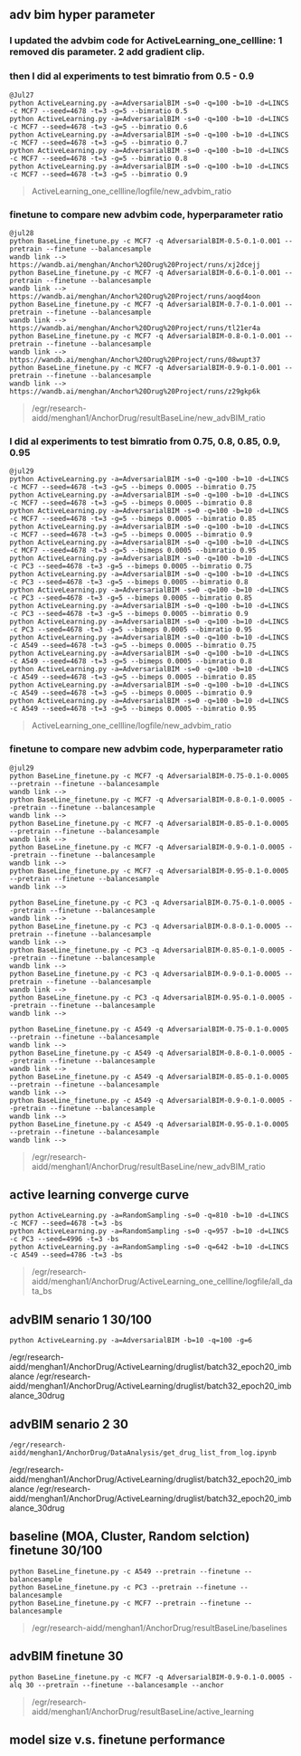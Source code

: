 ## adv bim hyper parameter

### I updated the advbim code for ActiveLearning_one_cellline: 1 removed dis parameter. 2 add gradient clip. 
### then I did al experiments to test bimratio from 0.5 - 0.9
```
@Jul27 
python ActiveLearning.py -a=AdversarialBIM -s=0 -q=100 -b=10 -d=LINCS -c MCF7 --seed=4678 -t=3 -g=5 --bimratio 0.5
python ActiveLearning.py -a=AdversarialBIM -s=0 -q=100 -b=10 -d=LINCS -c MCF7 --seed=4678 -t=3 -g=5 --bimratio 0.6
python ActiveLearning.py -a=AdversarialBIM -s=0 -q=100 -b=10 -d=LINCS -c MCF7 --seed=4678 -t=3 -g=5 --bimratio 0.7
python ActiveLearning.py -a=AdversarialBIM -s=0 -q=100 -b=10 -d=LINCS -c MCF7 --seed=4678 -t=3 -g=5 --bimratio 0.8
python ActiveLearning.py -a=AdversarialBIM -s=0 -q=100 -b=10 -d=LINCS -c MCF7 --seed=4678 -t=3 -g=5 --bimratio 0.9
```
> ActiveLearning_one_cellline/logfile/new_advbim_ratio

### finetune to compare new advbim code, hyperparameter ratio
```
@jul28
python BaseLine_finetune.py -c MCF7 -q AdversarialBIM-0.5-0.1-0.001 --pretrain --finetune --balancesample
wandb link --> https://wandb.ai/menghan/Anchor%20Drug%20Project/runs/xj2dcejj
python BaseLine_finetune.py -c MCF7 -q AdversarialBIM-0.6-0.1-0.001 --pretrain --finetune --balancesample
wandb link --> https://wandb.ai/menghan/Anchor%20Drug%20Project/runs/aoqd4oon
python BaseLine_finetune.py -c MCF7 -q AdversarialBIM-0.7-0.1-0.001 --pretrain --finetune --balancesample
wandb link --> https://wandb.ai/menghan/Anchor%20Drug%20Project/runs/tl21er4a
python BaseLine_finetune.py -c MCF7 -q AdversarialBIM-0.8-0.1-0.001 --pretrain --finetune --balancesample
wandb link --> https://wandb.ai/menghan/Anchor%20Drug%20Project/runs/08wupt37
python BaseLine_finetune.py -c MCF7 -q AdversarialBIM-0.9-0.1-0.001 --pretrain --finetune --balancesample
wandb link --> https://wandb.ai/menghan/Anchor%20Drug%20Project/runs/z29gkp6k
```
> /egr/research-aidd/menghan1/AnchorDrug/resultBaseLine/new_advBIM_ratio

### I did al experiments to test bimratio from 0.75, 0.8, 0.85, 0.9, 0.95
```
@jul29
python ActiveLearning.py -a=AdversarialBIM -s=0 -q=100 -b=10 -d=LINCS -c MCF7 --seed=4678 -t=3 -g=5 --bimeps 0.0005 --bimratio 0.75
python ActiveLearning.py -a=AdversarialBIM -s=0 -q=100 -b=10 -d=LINCS -c MCF7 --seed=4678 -t=3 -g=5 --bimeps 0.0005 --bimratio 0.8
python ActiveLearning.py -a=AdversarialBIM -s=0 -q=100 -b=10 -d=LINCS -c MCF7 --seed=4678 -t=3 -g=5 --bimeps 0.0005 --bimratio 0.85
python ActiveLearning.py -a=AdversarialBIM -s=0 -q=100 -b=10 -d=LINCS -c MCF7 --seed=4678 -t=3 -g=5 --bimeps 0.0005 --bimratio 0.9
python ActiveLearning.py -a=AdversarialBIM -s=0 -q=100 -b=10 -d=LINCS -c MCF7 --seed=4678 -t=3 -g=5 --bimeps 0.0005 --bimratio 0.95
python ActiveLearning.py -a=AdversarialBIM -s=0 -q=100 -b=10 -d=LINCS -c PC3 --seed=4678 -t=3 -g=5 --bimeps 0.0005 --bimratio 0.75
python ActiveLearning.py -a=AdversarialBIM -s=0 -q=100 -b=10 -d=LINCS -c PC3 --seed=4678 -t=3 -g=5 --bimeps 0.0005 --bimratio 0.8
python ActiveLearning.py -a=AdversarialBIM -s=0 -q=100 -b=10 -d=LINCS -c PC3 --seed=4678 -t=3 -g=5 --bimeps 0.0005 --bimratio 0.85
python ActiveLearning.py -a=AdversarialBIM -s=0 -q=100 -b=10 -d=LINCS -c PC3 --seed=4678 -t=3 -g=5 --bimeps 0.0005 --bimratio 0.9
python ActiveLearning.py -a=AdversarialBIM -s=0 -q=100 -b=10 -d=LINCS -c PC3 --seed=4678 -t=3 -g=5 --bimeps 0.0005 --bimratio 0.95
python ActiveLearning.py -a=AdversarialBIM -s=0 -q=100 -b=10 -d=LINCS -c A549 --seed=4678 -t=3 -g=5 --bimeps 0.0005 --bimratio 0.75
python ActiveLearning.py -a=AdversarialBIM -s=0 -q=100 -b=10 -d=LINCS -c A549 --seed=4678 -t=3 -g=5 --bimeps 0.0005 --bimratio 0.8
python ActiveLearning.py -a=AdversarialBIM -s=0 -q=100 -b=10 -d=LINCS -c A549 --seed=4678 -t=3 -g=5 --bimeps 0.0005 --bimratio 0.85
python ActiveLearning.py -a=AdversarialBIM -s=0 -q=100 -b=10 -d=LINCS -c A549 --seed=4678 -t=3 -g=5 --bimeps 0.0005 --bimratio 0.9
python ActiveLearning.py -a=AdversarialBIM -s=0 -q=100 -b=10 -d=LINCS -c A549 --seed=4678 -t=3 -g=5 --bimeps 0.0005 --bimratio 0.95
```
> ActiveLearning_one_cellline/logfile/new_advbim_ratio

### finetune to compare new advbim code, hyperparameter ratio
```
@jul29
python BaseLine_finetune.py -c MCF7 -q AdversarialBIM-0.75-0.1-0.0005 --pretrain --finetune --balancesample
wandb link --> 
python BaseLine_finetune.py -c MCF7 -q AdversarialBIM-0.8-0.1-0.0005 --pretrain --finetune --balancesample
wandb link --> 
python BaseLine_finetune.py -c MCF7 -q AdversarialBIM-0.85-0.1-0.0005 --pretrain --finetune --balancesample
wandb link --> 
python BaseLine_finetune.py -c MCF7 -q AdversarialBIM-0.9-0.1-0.0005 --pretrain --finetune --balancesample
wandb link --> 
python BaseLine_finetune.py -c MCF7 -q AdversarialBIM-0.95-0.1-0.0005 --pretrain --finetune --balancesample
wandb link --> 

python BaseLine_finetune.py -c PC3 -q AdversarialBIM-0.75-0.1-0.0005 --pretrain --finetune --balancesample
wandb link --> 
python BaseLine_finetune.py -c PC3 -q AdversarialBIM-0.8-0.1-0.0005 --pretrain --finetune --balancesample
wandb link --> 
python BaseLine_finetune.py -c PC3 -q AdversarialBIM-0.85-0.1-0.0005 --pretrain --finetune --balancesample
wandb link --> 
python BaseLine_finetune.py -c PC3 -q AdversarialBIM-0.9-0.1-0.0005 --pretrain --finetune --balancesample
wandb link --> 
python BaseLine_finetune.py -c PC3 -q AdversarialBIM-0.95-0.1-0.0005 --pretrain --finetune --balancesample
wandb link --> 

python BaseLine_finetune.py -c A549 -q AdversarialBIM-0.75-0.1-0.0005 --pretrain --finetune --balancesample
wandb link --> 
python BaseLine_finetune.py -c A549 -q AdversarialBIM-0.8-0.1-0.0005 --pretrain --finetune --balancesample
wandb link --> 
python BaseLine_finetune.py -c A549 -q AdversarialBIM-0.85-0.1-0.0005 --pretrain --finetune --balancesample
wandb link --> 
python BaseLine_finetune.py -c A549 -q AdversarialBIM-0.9-0.1-0.0005 --pretrain --finetune --balancesample
wandb link --> 
python BaseLine_finetune.py -c A549 -q AdversarialBIM-0.95-0.1-0.0005 --pretrain --finetune --balancesample
wandb link --> 
```
> /egr/research-aidd/menghan1/AnchorDrug/resultBaseLine/new_advBIM_ratio


## active learning converge curve
```
python ActiveLearning.py -a=RandomSampling -s=0 -q=810 -b=10 -d=LINCS -c MCF7 --seed=4678 -t=3 -bs
python ActiveLearning.py -a=RandomSampling -s=0 -q=957 -b=10 -d=LINCS -c PC3 --seed=4996 -t=3 -bs
python ActiveLearning.py -a=RandomSampling -s=0 -q=642 -b=10 -d=LINCS -c A549 --seed=4786 -t=3 -bs
```
> /egr/research-aidd/menghan1/AnchorDrug/ActiveLearning_one_cellline/logfile/all_data_bs

## advBIM senario 1 30/100
```
python ActiveLearning.py -a=AdversarialBIM -b=10 -q=100 -g=6
```
/egr/research-aidd/menghan1/AnchorDrug/ActiveLearning/druglist/batch32_epoch20_imbalance
/egr/research-aidd/menghan1/AnchorDrug/ActiveLearning/druglist/batch32_epoch20_imbalance_30drug

## advBIM senario 2 30
```
/egr/research-aidd/menghan1/AnchorDrug/DataAnalysis/get_drug_list_from_log.ipynb
```
/egr/research-aidd/menghan1/AnchorDrug/ActiveLearning/druglist/batch32_epoch20_imbalance
/egr/research-aidd/menghan1/AnchorDrug/ActiveLearning/druglist/batch32_epoch20_imbalance_30drug

## baseline (MOA, Cluster, Random selction) finetune 30/100
```
python BaseLine_finetune.py -c A549 --pretrain --finetune --balancesample
python BaseLine_finetune.py -c PC3 --pretrain --finetune --balancesample
python BaseLine_finetune.py -c MCF7 --pretrain --finetune --balancesample

```
> /egr/research-aidd/menghan1/AnchorDrug/resultBaseLine/baselines

## advBIM finetune 30
```
python BaseLine_finetune.py -c MCF7 -q AdversarialBIM-0.9-0.1-0.0005 -alq 30 --pretrain --finetune --balancesample --anchor
```
>/egr/research-aidd/menghan1/AnchorDrug/resultBaseLine/active_learning

## model size v.s. finetune performance
